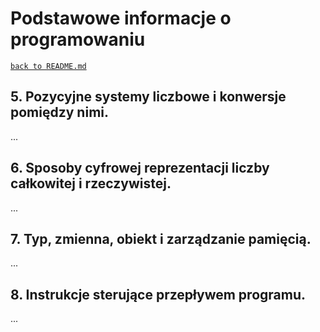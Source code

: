 # Podstawowe informacje o programowaniu
[`back to README.md`](../README.md)
## 5. Pozycyjne systemy liczbowe i konwersje pomiędzy nimi.
...
## 6. Sposoby cyfrowej reprezentacji liczby całkowitej i rzeczywistej.
...
## 7. Typ, zmienna, obiekt i zarządzanie pamięcią.
...
## 8. Instrukcje sterujące przepływem programu. 
...
